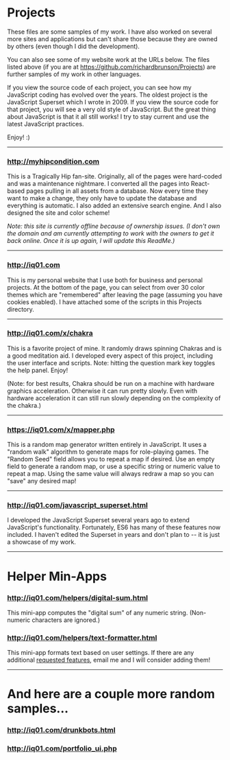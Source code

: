 # Projects
These files are some samples of my work.
I have also worked on several more sites and applications but can't share those because they are owned by others (even though I did the development).

You can also see some of my website work at the URLs below.
The files listed above (if you are at https://github.com/richardbrunson/Projects) are further samples of my work in other languages.

If you view the source code of each project, you can see how my JavaScript coding has evolved over the years.
The oldest project is the JavaScript Superset which I wrote in 2009.
If you view the source code for that project, you will see a very old style of JavaScript.
But the great thing about JavaScript is that it all still works!
I try to stay current and use the latest JavaScript practices. 

Enjoy! :) 

---

### http://myhipcondition.com

This is a Tragically Hip fan-site.
Originally, all of the pages were hard-coded and was a maintenance nightmare.
I converted all the pages into React-based pages pulling in all assets from a database.
Now every time they want to make a change, they only have to update the database and everything is automatic.
I also added an extensive search engine.
And I also designed the site and color scheme!

*Note: this site is currently offline because of ownership issues. 
(I don't own the domain and am currently attempting to work with the owners to get it back online.
Once it is up again, I will update this ReadMe.)*

---

### http://iq01.com

This is my personal website that I use both for business and personal projects.
At the bottom of the page, you can select from over 30 color themes which are "remembered" after leaving the page (assuming you have cookies enabled).
I have attached some of the scripts in this Projects directory.

---

### http://iq01.com/x/chakra

This is a favorite project of mine.
It randomly draws spinning Chakras and is a good meditation aid.
I developed every aspect of this project, including the user interface and scripts.
Note: hitting the question mark key toggles the help panel.
Enjoy!

(Note: for best results, Chakra should be run on a machine with hardware graphics acceleration.
Otherwise it can run pretty slowly.
Even with hardware acceleration it can still run slowly depending on the complexity of the chakra.)

---

### https://iq01.com/x/mapper.php

This is a random map generator written entirely in JavaScript.
It uses a "random walk" algorithm to generate maps for role-playing games.
The "Random Seed" field allows you to repeat a map if desired.
Use an empty field to generate a random map, or use a specific string or numeric value to repeat a map.
Using the same value will always redraw a map so you can "save" any desired map!

---

### http://iq01.com/javascript_superset.html

I developed the JavaScript Superset several years ago to extend JavaScript's functionality.
Fortunately, ES6 has many of these features now included.
I haven't edited the Superset in years and don't plan to -- it is just a showcase of my work.

---

# Helper Min-Apps

### http://iq01.com/helpers/digital-sum.html

This mini-app computes the "digital sum" of any numeric string.
(Non-numeric characters are ignored.)

### http://iq01.com/helpers/text-formatter.html

This mini-app formats text based on user settings.
If there are any additional [requested features](mailto:helper-request@iq01.com), email me and I will consider adding them!

---

# And here are a couple more random samples...

### http://iq01.com/drunkbots.html

### http://iq01.com/portfolio_ui.php
